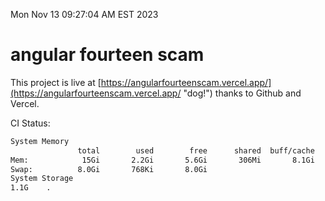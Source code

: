 Mon Nov 13 09:27:04 AM EST 2023

# angular fourteen scam


This project is live at [https://angularfourteenscam.vercel.app/](https://angularfourteenscam.vercel.app/ "dog!") thanks to Github and Vercel.

CI Status: 

```bash
System Memory
               total        used        free      shared  buff/cache   available
Mem:            15Gi       2.2Gi       5.6Gi       306Mi       8.1Gi        13Gi
Swap:          8.0Gi       768Ki       8.0Gi
System Storage
1.1G	.
```

